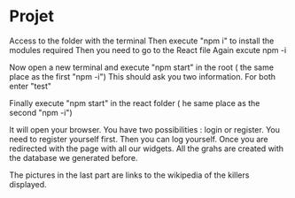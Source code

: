 # Projet
Access to the folder with the terminal
Then execute "npm i" to install the modules required
Then you need to go to the React file
Again excute npm -i

Now open a new terminal and execute "npm start" in the root ( the same place as the first "npm -i")
This should ask you two information. For both enter "test"

Finally execute "npm start" in the react folder ( he same place as the second "npm -i")

It will open your browser.
You have two possibilities : login or register. You need to register yourself first.
Then you can log yourself.
Once you are redirected with the page with all our widgets.
All the grahs are created with the database we generated before.

The pictures in the last part are links to the wikipedia of the killers displayed.
